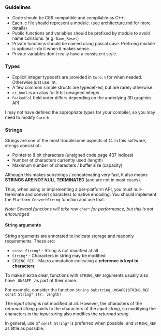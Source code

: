 ### Guidelines
* Code should be C89 compatible and compilable as C++.
* Each .c file should represent a module. (see architecture.md for more details)
* Public functions and variables should be prefixed by module to avoid name collisions. (e.g. `Game_Reset`)
* Private functions should be named using pascal case. Prefixing module is optional - do it when it makes sense.
* Private variables don't really have a consistent style.

### Types
* Explicit integer typedefs are provided in ```Core.h``` for when needed. Otherwise just use int.
* A few common simple structs are typedef-ed, but are rarely otherwise.
* ```cc_bool``` is an alias for 8 bit unsigned integer
* ```PackedCol``` field order differs depending on the underlying 3D graphics API

I may not have defined the appropriate types for your compiler, so you may need to modify ```Core.h```

### Strings
Strings are one of the most troublesome aspects of C. In this software, strings consist of:
- Pointer to 8 bit characters (unsigned code page 437 indices)
- Number of characters currently used (length)
- Maximum number of characters / buffer size (capacity)

Although this makes substrings / concatenating very fast, it also means 
**STRINGS ARE NOT NULL TERMINATED** (and are not in most cases).

Thus, when using or implementing a per-platform API, you must null-terminate and convert characters to native encoding. You should implement the ```Platform_ConvertString``` function and use that.

*Note: Several functions will take raw ```char*``` for performance, but this is not encouraged*

#### String arguments
String arguments are annotated to indicate storage and readonly requirements. These are:
- ```const String*``` - String is not modified at all
- ```String*``` - Characters in string may be modified
- ```STRING_REF``` - Macro annotation indicating a **reference is kept to characters**

To make it extra clear, functions with ```STRING_REF``` arguments usually also have ```_UNSAFE_``` as part of their name.

For example, consider the function ```String Substring_UNSAFE(STRING_REF const String* str, length)```

The *input string* is not modified at all. However, the characters of the *returned string* points to the characters of the *input string*, so modifying the characters in the *input string* also modifies the *returned string*.

In general, use of ```const String*``` is preferred when possible, and ```STRING_REF``` as little as possible.
